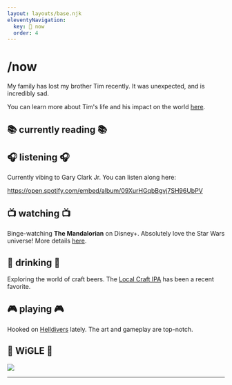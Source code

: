 ```yaml
---
layout: layouts/base.njk
eleventyNavigation:
  key: 📌 now
  order: 4
---
```


# /now

My family has lost my brother Tim recently. It was unexpected, and is incredibly sad.

You can learn more about Tim's life and his impact on the world [here](https://tim.helmers.me).

## 📚 currently reading 📚


## 🎧 listening 🎧

Currently vibing to Gary Clark Jr. You can listen along here:

https://open.spotify.com/embed/album/09XurHGqbBgvj7SH96UbPV

## 📺 watching 📺

Binge-watching **The Mandalorian** on Disney+. Absolutely love the Star Wars universe! More details [here](#).

## 🍻 drinking 🍻

Exploring the world of craft beers. The [Local Craft IPA](#) has been a recent favorite.

## 🎮 playing 🎮

Hooked on [Helldivers](#) lately. The art and gameplay are top-notch.

## 🛜 WiGLE 🛜

<img border="0" src="https://wigle.net/bi/DCvuUkQ2MgkDGpCEUm_7ow.png">

---
